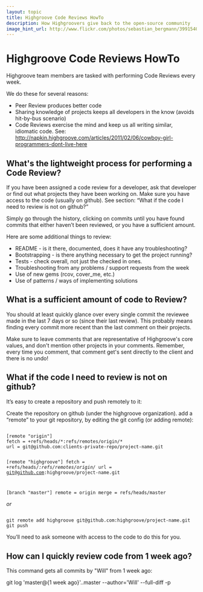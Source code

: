 ```yaml
---
layout: topic
title: Highgroove Code Reviews HowTo
description: How Highgroovers give back to the open-source community
image_hint_url: http://www.flickr.com/photos/sebastian_bergmann/3991540987/
---
```


# Highgroove Code Reviews HowTo

Highgroove team members are tasked with performing Code Reviews every week.

We do these for several reasons:

* Peer Review produces better code
* Sharing knowledge of projects keeps all developers in the know (avoids hit-by-bus scenario)
* Code Reviews exercise the mind and keep us all writing similar, idiomatic code. See: http://napkin.highgroove.com/articles/2011/02/06/cowboy-girl-programmers-dont-live-here

## What's the lightweight process for performing a Code Review?

If you have been assigned a code review for a developer, ask that developer or find out what projects they have been working on. Make sure you have access to the code (usually on github). See section: “What if the code I need to review is not on github?”

Simply go through the history, clicking on commits until you have found commits that either haven’t been reviewed, or you have a sufficient amount. 

Here are some additional things to review:

* README - is it there, documented, does it have any troubleshooting?
* Bootstrapping - is there anything necessary to get the project running?
* Tests - check overall, not just the checked in ones.
* Troubleshooting from any problems / support requests from the week
* Use of new gems (rcov, cover_me, etc.)
* Use of patterns / ways of implementing solutions

## What is a sufficient amount of code to Review?

You should at least quickly glance over every single commit the reviewee made in
the last 7 days or so (since their last review).  This probably means finding
every commit more recent than the last comment on their projects.

Make sure to leave comments that are representative of Highgroove's core values, and don't mention other projects in your comments. Remember, every time you comment, that comment get's sent directly to the client and there is no undo!

## What if the code I need to review is not on github?

It’s easy to create a repository and push remotely to it:

Create the repository on github (under the highgroove organization).
add a “remote” to your git repository, by editing the git config (or adding remote): 

<code>
[remote "origin"]
fetch = +refs/heads/*:refs/remotes/origin/*
url = git@github.com:clients-private-repo/project-name.git

[remote "highgroove"]
fetch = +refs/heads/*:refs/remotes/origin/*
url = git@github.com:highgroove/project-name.git

[branch "master"]
remote = origin
merge = refs/heads/master
</code>

*or*

<code>
git remote add highgroove git@github.com:highgroove/project-name.git
git push
</code>

You’ll need to ask someone with access to the code to do this for you.

## How can I quickly review code from 1 week ago?

This command gets all commits by "Will" from 1 week ago:

git log 'master@{1 week ago}'..master --author='Will' --full-diff -p
